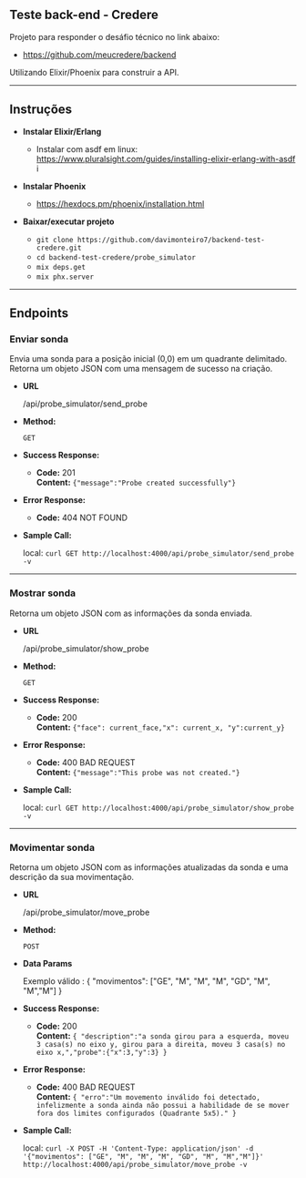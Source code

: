 ## Teste back-end - Credere

  Projeto para responder o desáfio técnico no link abaixo:
  
  * https://github.com/meucredere/backend

  Utilizando Elixir/Phoenix para construir a API.

----

## Instruções
  
  * **Instalar Elixir/Erlang**
    
    * Instalar com asdf em linux: https://www.pluralsight.com/guides/installing-elixir-erlang-with-asdf                   i   
  
  * **Instalar Phoenix**
    
    * https://hexdocs.pm/phoenix/installation.html

  * **Baixar/executar projeto**
    
    * `git clone https://github.com/davimonteiro7/backend-test-credere.git`
    * `cd backend-test-credere/probe_simulator`
    * `mix deps.get`
    * `mix phx.server`

----

## Endpoints

### Enviar sonda

  Envia uma sonda para a posição inicial (0,0) em um quadrante delimitado.
  Retorna um objeto JSON com uma mensagem de sucesso na criação.

* **URL**

  /api/probe_simulator/send_probe

* **Method:**

  `GET`
  
* **Success Response:**

  * **Code:** 201 <br />
    **Content:** `{"message":"Probe created successfully"}`
 
* **Error Response:**

  * **Code:** 404 NOT FOUND <br />

* **Sample Call:**

  local: `curl GET http://localhost:4000/api/probe_simulator/send_probe -v` 

----

### Mostrar sonda
  
  Retorna um objeto JSON com as informações da sonda enviada.

* **URL**

  /api/probe_simulator/show_probe

* **Method:**

  `GET`
  
* **Success Response:**

  * **Code:** 200 <br />
    **Content:** `{"face": current_face,"x": current_x, "y":current_y}`
 
* **Error Response:**

  * **Code:** 400 BAD REQUEST <br />
    **Content:** `{"message":"This probe was not created."}`

* **Sample Call:**

  local: `curl GET http://localhost:4000/api/probe_simulator/show_probe -v` 

----

### Movimentar sonda

  Retorna um objeto JSON com as informações atualizadas da sonda e uma descrição da sua movimentação.

* **URL**

  /api/probe_simulator/move_probe

* **Method:**

  `POST`
  
* **Data Params**

  Exemplo válido : {
                     "movimentos": ["GE", "M", "M", "M", "GD", "M", "M","M"]
                   }

* **Success Response:**

  * **Code:** 200 <br />
    **Content:** `{ "description":"a sonda girou para a esquerda, moveu 3 casa(s) no eixo y, girou para a direita, moveu 3 casa(s) no eixo x,","probe":{"x":3,"y":3} }`
 
* **Error Response:**

  * **Code:** 400 BAD REQUEST <br />
    **Content:** `{ "erro":"Um movemento inválido foi detectado, infelizmente a sonda ainda não possui a habilidade de se mover fora dos limites configurados (Quadrante 5x5)." }`

* **Sample Call:**

  local: `curl -X POST -H 'Content-Type: application/json' -d '{"movimentos": ["GE", "M", "M", "M", "GD", "M", "M","M"]}' http://localhost:4000/api/probe_simulator/move_probe -v` 
